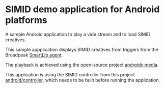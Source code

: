 # SIMID demo application for Android platforms

A sample Android application to play a vide stream and to load SIMID creatives.

This sample appplication displays SIMID creatives from triggers from the Broadpeak [SmartLib agent](https://delivery-platform.broadpeak.tv/smartlib/).

The playback is achieved using the open-source project [androidx media](https://github.com/androidx/media).

This application is using the SIMID controller from this project [android/controller](../controller), which needs to be built before running the application.

